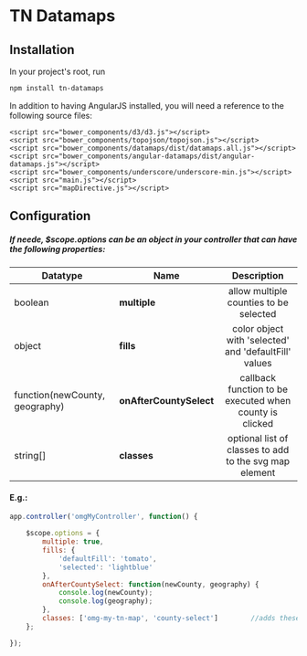 # TN Datamaps


## Installation

In your project's root, run 
```bash
npm install tn-datamaps
```

In addition to having AngularJS installed, you will need a reference to the following source files: 


```
<script src="bower_components/d3/d3.js"></script>
<script src="bower_components/topojson/topojson.js"></script>
<script src="bower_components/datamaps/dist/datamaps.all.js"></script>
<script src="bower_components/angular-datamaps/dist/angular-datamaps.js"></script>
<script src="bower_components/underscore/underscore-min.js"></script>
<script src="main.js"></script>
<script src="mapDirective.js"></script>
```



## Configuration

##### If neede, $scope.options can be an object in your controller that can have the following properties:
   | Datatype                      | Name                   | Description                                            |
   | ----------------------------- | ---------------------- | :----------------------------------------------------: |
   | boolean                       | **multiple**           | allow multiple counties to be selected                 |
   | object                        | **fills**              | color object with 'selected' and 'defaultFill' values  |
   | function(newCounty, geography)| **onAfterCountySelect**| callback function to be executed when county is clicked|
   | string[]                      | **classes**            | optional list of classes to add to the svg map element |

#### E.g.:
```javascript
app.controller('omgMyController', function() {

    $scope.options = {
        multiple: true,
        fills: {
            'defaultFill': 'tomato',
            'selected': 'lightblue'
        },
        onAfterCountySelect: function(newCounty, geography) {
            console.log(newCounty);
            console.log(geography);
        },
        classes: ['omg-my-tn-map', 'county-select']        //adds these classes directly to the svg element
    };

});
```

